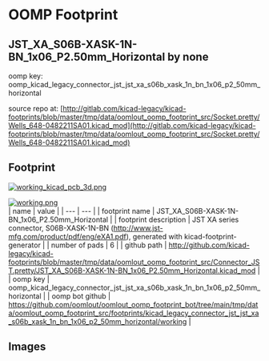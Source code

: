 # OOMP Footprint  
## JST_XA_S06B-XASK-1N-BN_1x06_P2.50mm_Horizontal  by none  
  
oomp key: oomp_kicad_legacy_connector_jst_jst_xa_s06b_xask_1n_bn_1x06_p2_50mm_horizontal  
  
source repo at: [http://gitlab.com/kicad-legacy/kicad-footprints/blob/master/tmp/data/oomlout_oomp_footprint_src/Socket.pretty/Wells_648-0482211SA01.kicad_mod](http://gitlab.com/kicad-legacy/kicad-footprints/blob/master/tmp/data/oomlout_oomp_footprint_src/Socket.pretty/Wells_648-0482211SA01.kicad_mod)  
## Footprint  
  
[![working_kicad_pcb_3d.png](working_kicad_pcb_3d_600.png)](working_kicad_pcb_3d.png)  
  
[![working.png](working_600.png)](working.png)  
| name | value | 
| --- | --- | 
| footprint name | JST_XA_S06B-XASK-1N-BN_1x06_P2.50mm_Horizontal | 
| footprint description | JST XA series connector, S06B-XASK-1N-BN (http://www.jst-mfg.com/product/pdf/eng/eXA1.pdf), generated with kicad-footprint-generator | 
| number of pads | 6 | 
| github path | http://github.com/kicad-legacy/kicad-footprints/blob/master/tmp/data/oomlout_oomp_footprint_src/Connector_JST.pretty/JST_XA_S06B-XASK-1N-BN_1x06_P2.50mm_Horizontal.kicad_mod | 
| oomp key | oomp_kicad_legacy_connector_jst_jst_xa_s06b_xask_1n_bn_1x06_p2_50mm_horizontal | 
| oomp bot github | https://github.com/oomlout/oomlout_oomp_footprint_bot/tree/main/tmp/data/oomlout_oomp_footprint_src/footprints/kicad_legacy_connector_jst_jst_xa_s06b_xask_1n_bn_1x06_p2_50mm_horizontal/working | 
## Images  
